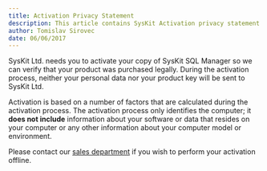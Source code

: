 ```yaml
---
title: Activation Privacy Statement
description: This article contains SysKit Activation privacy statement.
author: Tomislav Sirovec
date: 06/06/2017
---
```


SysKit Ltd. needs you to activate your copy of SysKit SQL Manager so we can verify that your product was purchased legally. During the activation process, neither your personal data nor your product key will be sent to SysKit Ltd.

Activation is based on a number of factors that are calculated during the activation process. The activation process only identifies the computer; it __does not include__ information about your software or data that resides on your computer or any other information about your computer model or environment.

Please contact our [sales department]("https://www.syskit.com/contact") if you wish to perform your activation offline.

